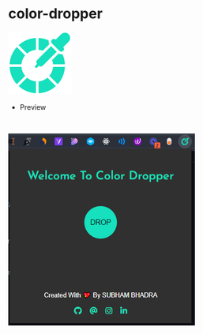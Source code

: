 # color-dropper

![App Screenshot](https://github.com/subham-04/color-dropper/blob/main/128.png)

- Preview

<br>

![App Screenshot](https://github.com/subham-04/color-dropper/blob/main/cld.png)
